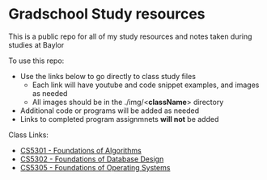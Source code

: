 # Gradschool Study resources
This is a public repo for all of my study resources and notes taken during studies at Baylor

To use this repo:
- Use the links below to go directly to class study files
  - Each link will have youtube and code snippet examples, and images as needed
  - All images should be in the ./img/\<**className**\> directory
- Additional code or programs will be added as needed
- Links to completed program assignmnets __will not__ be added

Class Links:
- [CS5301 - Foundations of Algorithms](./CS5301/CS5301_Algo-and-DS.md)
- [CS5302 - Foundations of Database Design](./CS5302/cs5302_SQL.md)
- [CS5305 - Foundations of Operating Systems](./CS5305/cs5305_Found-OS.md)